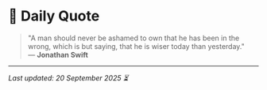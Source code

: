 # 📜 Daily Quote

> "A man should never be ashamed to own that he has been in the wrong, which is but saying, that he is wiser today than yesterday."  
> — **Jonathan Swift**

---

_Last updated: 20 September 2025 ⏳_
